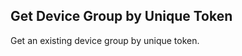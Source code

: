 Get Device Group by Unique Token
--------------------------------
Get an existing device group by unique token.